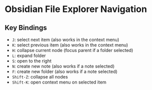 # Obsidian File Explorer Navigation

## Key Bindings

- `J`: select next item (also works in the context menu)
- `K`: select previous item (also works in the context menu)
- `H`: collapse current node (focus parent if a folder selected)
- `L`: expand folder
- `S`: open to the right
- `N`: create new note (also works if a note selected)
- `F`: create new folder (also works if a note selected)
- `Shift-Z`: collapse all nodes
- `Shift-K`: open context menu on selected item
